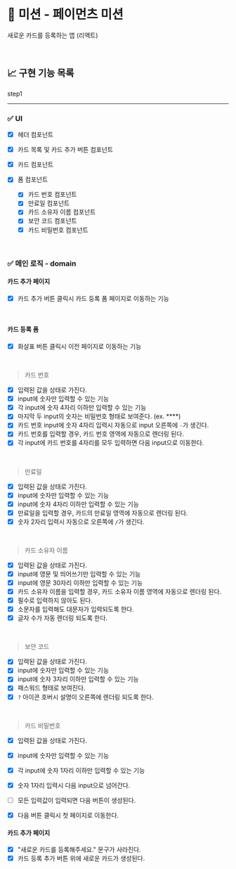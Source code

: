 # 🚀 미션 - 페이먼츠 미션

새로운 카드를 등록하는 앱 (리액트)

<br>

## 📈 구현 기능 목록

step1

---

### ✅ UI

- [x] 헤더 컴포넌트
- [x] 카드 목록 및 카드 추가 버튼 컴포넌트
- [x] 카드 컴포넌트
- [x] 폼 컴포넌트

  - [x] 카드 번호 컴포넌트
  - [x] 만료일 컴포넌트
  - [x] 카드 소유자 이름 컴포넌트
  - [x] 보안 코드 컴포넌트
  - [x] 카드 비밀번호 컴포넌트

<br>

### ✅ 메인 로직 - domain

#### 카드 추가 페이지

- [x] 카드 추가 버튼 클릭시 카드 등록 폼 페이지로 이동하는 기능

<br>

#### 카드 등록 폼

- [x] 화살표 버튼 클릭시 이전 페이지로 이동하는 기능

<br>

> 카드 번호

- [x] 입력된 값을 상태로 가진다.
- [x] input에 숫자만 입력할 수 있는 기능
- [x] 각 input에 숫자 4자리 이하만 입력할 수 있는 기능
- [x] 마지막 두 input의 숫자는 비밀번호 형태로 보여준다. (ex. \*\*\*\*)
- [x] 카드 번호 input에 숫자 4자리 입력시 자동으로 input 오른쪽에 `-`가 생긴다.
- [x] 카드 번호를 입력할 경우, 카드 번호 영역에 자동으로 렌더링 된다.
- [x] 각 input에 카드 번호를 4자리를 모두 입력하면 다음 input으로 이동한다.

<br>

> 만료일

- [x] 입력된 값을 상태로 가진다.
- [x] input에 숫자만 입력할 수 있는 기능
- [x] input에 숫자 4자리 이하만 입력할 수 있는 기능
- [x] 만료일을 입력할 경우, 카드의 만료일 영역에 자동으로 렌더링 된다.
- [x] 숫자 2자리 입력시 자동으로 오른쪽에 `/`가 생긴다.

<br>

> 카드 소유자 이름

- [x] 입력된 값을 상태로 가진다.
- [x] input에 영문 및 띄어쓰기만 입력할 수 있는 기능
- [x] input에 영문 30자리 이하만 입력할 수 있는 기능
- [x] 카드 소유자 이름을 입력할 경우, 카드 소유자 이름 영역에 자동으로 렌더링 된다.
- [x] 필수로 입력하지 않아도 된다.
- [x] 소문자를 입력해도 대문자가 입력되도록 한다.
- [x] 글자 수가 자동 렌더링 되도록 한다.

<br>

> 보안 코드

- [x] 입력된 값을 상태로 가진다.
- [x] input에 숫자만 입력할 수 있는 기능
- [x] input에 숫자 3자리 이하만 입력할 수 있는 기능
- [x] 패스워드 형태로 보여진다.
- [x] `?` 아이콘 호버시 설명이 오른쪽에 렌더링 되도록 한다.

<br>

> 카드 비밀번호

- [x] 입력된 값을 상태로 가진다.
- [x] input에 숫자만 입력할 수 있는 기능
- [x] 각 input에 숫자 1자리 이하만 입력할 수 있는 기능
- [x] 숫자 1자리 입력시 다음 input으로 넘어간다.

- [ ] 모든 입력값이 입력되면 다음 버튼이 생성된다.
- [x] 다음 버튼 클릭시 첫 페이지로 이동한다.

#### 카드 추가 페이지

- [x] "새로운 카드를 등록해주세요." 문구가 사라진다.
- [x] 카드 등록 추가 버튼 위에 새로운 카드가 생성된다.
